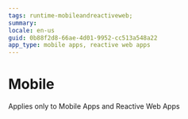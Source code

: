 ```yaml
---
tags: runtime-mobileandreactiveweb;
summary: 
locale: en-us
guid: 0b88f2d8-66ae-4d01-9952-cc513a548a22
app_type: mobile apps, reactive web apps
---
```


# Mobile

<div class="info" markdown="1">

Applies only to Mobile Apps and Reactive Web Apps

</div>
